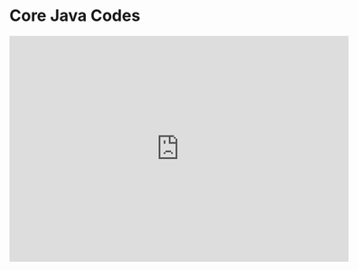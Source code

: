 # Core Java Codes
<iframe width="600" height="400" frameBorder="0" src="https://www.mindmeister.com/maps/public_map_shell/3067400300/core-java-java-se-made-by-sidduganesh?width=600&height=400&z=auto&no_share=1&no_logo=1" scrolling="no" style="overflow:hidden;margin-bottom:5px">Your browser is not able to display frames. Please visit <a href="https://www.mindmeister.com/3067400300/core-java-java-se-made-by-sidduganesh" target="_blank">Core Java (Java SE) made by sidduganesh</a> on MindMeister.</iframe>

